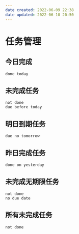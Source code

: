 ```yaml
---
date created: 2022-06-09 22:38
date updated: 2022-06-10 20:50
---
```


# 任务管理

## 今日完成

```tasks
done today
```

## 未完成任务

```tasks
not done
due before today
```

## 明日到期任务

```tasks
due no tomorrow
```

## 昨日完成任务

```tasks
done on yesterday
```

## 未完成无期限任务

```tasks
not done
no due date
```

## 所有未完成任务

```tasks
not done
```
